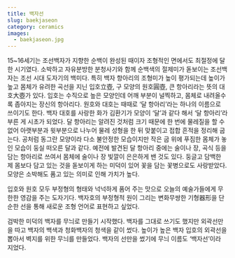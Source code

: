 ```yaml
---
title: 백자선
slug: baekjaseon
category: ceramics
images:
  - baekjaseon.jpg
---
```


15~16세기는 조선백자가 지향한 순백이 완성된 때이자 조형적인 면에서도 최절정에 달한 시기였다. 소박하고 자유분방한 분청사기와 함께 순백색의 절제미가 돋보이는 조선백자는 조선 시대 도자기의 백미다. 특히 백자 항아리의 조형미가 높이 평가되는데 높이가 높고 몸체가 유려한 곡선을 지닌 입호立壺, 구 모양의 원호圓壺, 큰 항아리라는 뜻의 대호大壺가 있다. 입호는 수직으로 높은 모양인데 어깨 부분이 널찍하고, 몸체로 내려올수록 좁아지는 장신의 항아리다.
원호와 대호는 때때로 ‘달 항아리’라는 하나의 이름으로 쓰이기도 한다. 백자 대호를 사랑한 화가 김환기가 모양이 ‘달’과 같다 해서 ‘달 항아리’라 부른 게 시초가 되었다. 달 항아리는 알려진 것처럼 크기 때문에 한 번에 물레질을 할 수 없어 아랫부분과 윗부분으로 나누어 물레 성형을 한 뒤 맞붙이고 접합 흔적을 정리해 굽는다. 공처럼 동그란 모양이라 다소 불안정한 모습이지만 작은 굽 위에 푸짐한 몸체가 놓인 모습이 둥실 떠오른 달과 같다. 예전에 발견된 달 항아리 중에는 술이나 장, 곡식 등을 담는 항아리로 쓰여서 몸체에 술이나 장 빛깔이 은은하게 밴 것도 있다. 둥글고 담백한 제 몸보다 담고 있는 것을 돋보이게 하는 미덕이 있어 꽃을 담는 꽃병으로도 사랑받았다. 모양은 소박해도 품고 있는 의미로 인해 가치가 높다.

입호와 원호 모두 부정형의 형태와 넉넉하게 품어 주는 맛으로 오늘의 예술가들에게 무한한 영감을 주는 도자기다. 백자호의 부정형적 원이 그리는 변화무쌍한 기형器形을 단순한 선을 통해 새로운 조형 언어로 표현하고 싶었다.

검박한 미덕의 백자를 무늬로 만들기 시작했다. 백자를 그대로 쓰기도 했지만 외곽선만을 따고 백자의 백색과 청화백자의 청색을 같이 썼다. 높이가 높은 백자 입호의 외곽선을 뽑아서 벽지를 위한 무늬를 만들었다. 백자의 선만을 썼기에 무늬 이름도 ‘백자선’이라 지었다.
